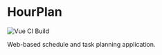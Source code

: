 # HourPlan

![Vue CI Build](https://github.com/nthnn/hourplan/actions/workflows/build.yml/badge.svg)

Web-based schedule and task planning application.